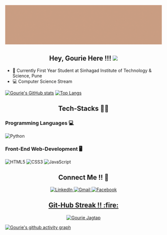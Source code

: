 <img src="https://github.com/GourieJagtap/GourieJagtap/blob/96feda2c41877245909f237aa5e028aab401fa1e/the%20powerful%20play%20goes%20on,%20and%20you%20may%20contribute%20a%20verse..gif">
<h2 align="center">Hey, Gourie Here !!! <img src="https://raw.githubusercontent.com/MartinHeinz/MartinHeinz/master/wave.gif" width="30px"></h2>

- :school: Currently First Year Student at Sinhagad Institute of Technology & Science, Pune
- :computer: Computer Science Stream

[![Gourie's GitHub stats](https://github-readme-stats.vercel.app/api?username=gouriejagtap&show_icons=true&title_color=FF0000&icon_color=FF0066&text_color=000000&bg_color=CCCC99)](https://github.com/gouriejagtap/github-readme-stats)
[![Top Langs](https://github-readme-stats.vercel.app/api/top-langs/?username=gouriejagtap&layout=compact&title_color=FF0000&bg_color=CCCC99)](https://github.com/gouriejagtap/github-readme-stats)

<h2 align="center">Tech-Stacks 👨‍💻</h2>
<span>
<span align="centeer">
 <h3>Programming Languages 💻</h3>
<img alt="Python" src="https://img.shields.io/badge/python-%2314354C.svg?style=for-the-badge&logo=python&logoColor=white"/>
</span>
<span align="ceneter">
 <h3>Front-End Web-Development 🖥️</h3>
 <img alt="HTML5" src="https://img.shields.io/badge/html5-%23E34F26.svg?&style=for-the-badge&logo=html5&logoColor=white"/>
 <img alt="CSS3" src="https://img.shields.io/badge/css3-%231572B6.svg?&style=for-the-badge&logo=css3&logoColor=white"/>
 <img alt="JavaScript" src="https://img.shields.io/badge/javascript-%23323330.svg?&style=for-the-badge&logo=javascript&logoColor=%23F7DF1E"/>
</span>
</span>

<h2 align="center">Connect Me !! 🤝</h2> 
<p align="center"> 
<a  href="https://www.linkedin.com/in/gourie-jagtap-726a92209" target="_blank">
<img alt="LinkedIn" src="https://img.shields.io/badge/linkedin%20-%230077B5.svg?&style=for-the-badge&logo=linkedin&logoColor=white"/>
</a>
<a href="mailto:gouriejagtap@gmail.com">
<img alt="Gmail" src="https://img.shields.io/badge/Gmail-D14836?style=for-the-badge&logo=gmail&logoColor=white" />
<a href="https://www.facebook.com/gourie.jagtap" target="_blank">
<img alt="Facebook" src="https://img.shields.io/badge/Facebook%20-%231877F2.svg?&style=for-the-badge&logo=Facebook&logoColor=white"/>
</p> 
 
<h2 align="center">Git-Hub Streak !! :fire:</h2> 
<p  align="center">
<img align="Center" src="https://github-readme-streak-stats.herokuapp.com?user=gouriejagtap&background=CCCC99&border=FF0066&stroke=FF0066&ring=FF0000&fire=FF4500&currStreakLabel=FF4500&sideLabels=DC143C&dates=484848" alt="Gourie Jagtap" />
</p>


[![Gourie's github activity graph](https://activity-graph.herokuapp.com/graph?username=gouriejagtap&bg_color=000000&color=FFFFFF&line=DC143C&point=CCCC99)](https://github.com/gouriejagtap/github-readme-activity-graph)
